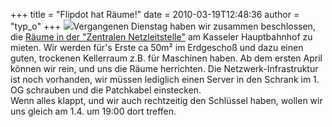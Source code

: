 +++
title = "Flipdot hat Räume!"
date = 2010-03-19T12:48:36
author = "typ_o"
+++
![](https://flipdot.org/blog/uploads/Gueterabefrtigung_EG_Ausschnitt.serendipityThumb.jpg)Vergangenen
Dienstag haben wir zusammen beschlossen, die [Räume in der "Zentralen
Netzleitstelle"](http://flipdot.org/wiki/index.php?title=Raumsuche/G%C3%BCterabfertigung)
am Kasseler Hauptbahnhof zu mieten. Wir werden für's Erste ca 50m² im
Erdgeschoß und dazu einen guten, trockenen Kellerraum z.B. für Maschinen
haben. Ab dem ersten April können wir rein, und uns die Räume
herrichten. Die Netzwerk-Infrastruktur ist noch vorhanden, wir müssen
lediglich einen Server in den Schrank im 1. OG schrauben und die
Patchkabel einstecken.  
Wenn alles klappt, und wir auch rechtzeitig den Schlüssel haben, wollen
wir uns gleich am 1.4. um 19:00 dort treffen.
